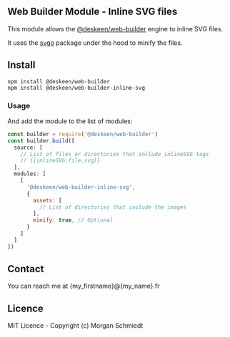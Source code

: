 ## Web Builder Module - Inline SVG files

This module allows the [@deskeen/web-builder](https://github.com/deskeen/web-builder) engine to inline SVG files.

It uses the [svgo](https://github.com/svg/svgo) package under the hood to minify the files.


## Install

```
npm install @deskeen/web-builder
npm install @deskeen/web-builder-inline-svg
```


### Usage

And add the module to the list of modules: 

```javascript
const builder = require('@deskeen/web-builder')
const builder.build([
  source: [
    // List of files or directories that include inlineSVG tags
    // {{inlineSVG:file.svg}}
  ],
  modules: [
    [
      '@deskeen/web-builder-inline-svg',
      {
        assets: [
          // List of directories that include the images
        ],
        minify: true, // Optional
      }
    ]
  ]
])
```


## Contact

You can reach me at {my_firstname}@{my_name}.fr


## Licence

MIT Licence - Copyright (c) Morgan Schmiedt